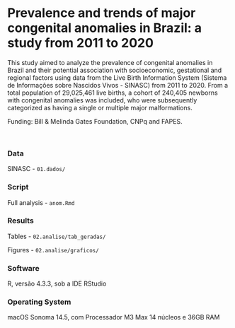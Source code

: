 # Prevalence and trends of major congenital anomalies in Brazil: a study from 2011 to 2020

This study aimed to analyze the prevalence of congenital anomalies in Brazil and their potential association with socioeconomic, gestational and regional factors using data from the Live Birth Information System (Sistema de Informações sobre Nascidos Vivos - SINASC) from 2011 to 2020. From a total population of 29,025,461 live births, a cohort of 240,405 newborns with congenital anomalies was included, who were subsequently categorized as having a single or multiple major malformations.

Funding: Bill & Melinda Gates Foundation, CNPq and FAPES.

<br>

### Data

SINASC - `01.dados/`

### Script

Full analysis - `anom.Rmd`

### Results

Tables - `02.analise/tab_geradas/`

Figures - `02.analise/graficos/`

### Software

R, versão 4.3.3, sob a IDE RStudio

### Operating System

macOS Sonoma 14.5, com Processador M3 Max 14 núcleos e 36GB RAM
